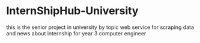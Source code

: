 # InternShipHub-University
this is the senior project in university by topic web service for scraping data and news about internship for year 3 computer engineer
